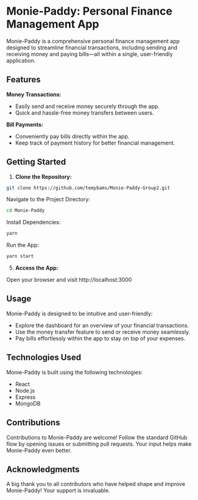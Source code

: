 # Monie-Paddy: Personal Finance Management App

Monie-Paddy is a comprehensive personal finance management app designed to streamline financial transactions, including sending and receiving money and paying bills—all within a single, user-friendly application.

## Features

**Money Transactions:**

* Easily send and receive money securely through the app.
* Quick and hassle-free money transfers between users.

**Bill Payments:**

* Conveniently pay bills directly within the app.
* Keep track of payment history for better financial management.

## Getting Started

1. **Clone the Repository:**
```bash
git clone https://github.com/temybams/Monie-Paddy-Group2.git
```

Navigate to the Project Directory:
```bash
cd Monie-Paddy
```
Install Dependencies:
```bash
yarn
```
Run the App:
```bash
yarn start
```

5. **Access the App:**

Open your browser and visit http://localhost:3000

## Usage

Monie-Paddy is designed to be intuitive and user-friendly:

* Explore the dashboard for an overview of your financial transactions.
* Use the money transfer feature to send or receive money seamlessly.
* Pay bills effortlessly within the app to stay on top of your expenses.

## Technologies Used

Monie-Paddy is built using the following technologies:

* React
* Node.js
* Express
* MongoDB

## Contributions

Contributions to Monie-Paddy are welcome! Follow the standard GitHub flow by opening issues or submitting pull requests. Your input helps make Monie-Paddy even better.

## Acknowledgments

A big thank you to all contributors who have helped shape and improve Monie-Paddy! Your support is invaluable.
